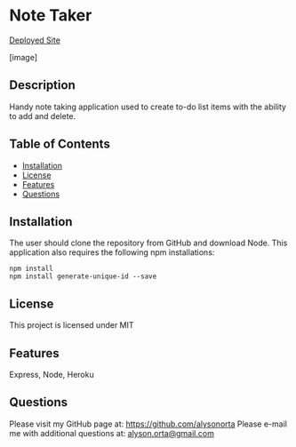 # Note Taker

[Deployed Site](https://obscure-wave-46979.herokuapp.com/)

[image]

## Description
Handy note taking application used to create to-do list items with the ability to add and delete. 

## Table of Contents
- [Installation](#installation)
- [License](#license)
- [Features](#features)
- [Questions](#questions)

## Installation

The user should clone the repository from GitHub and download Node.
This application also requires the following npm installations:
```
npm install
npm install generate-unique-id --save
```
## License
This project is licensed under MIT

## Features
Express, Node, Heroku

## Questions
Please visit my GitHub page at: https://github.com/alysonorta
Please e-mail me with additional questions at: alyson.orta@gmail.com
